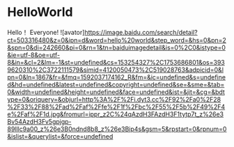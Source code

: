 # HelloWorld
Hello！
Everyone!
![avator]https://image.baidu.com/search/detail?ct=503316480&z=0&ipn=d&word=hello%20world&step_word=&hs=0&pn=2&spn=0&di=242660&pi=0&rn=1&tn=baiduimagedetail&is=0%2C0&istype=0&ie=utf-8&oe=utf-8&in=&cl=2&lm=-1&st=undefined&cs=153254327%2C1753686801&os=3939620310%2C3722111579&simid=4120050473%2C519028763&adpicid=0&lpn=0&ln=1867&fr=&fmq=1592037174162_R&fm=&ic=undefined&s=undefined&hd=undefined&latest=undefined&copyright=undefined&se=&sme=&tab=0&width=undefined&height=undefined&face=undefined&ist=&jit=&cg=&bdtype=0&oriquery=&objurl=http%3A%2F%2Fi.dyt3.cc%2F92%2Fa0%2F28%2F33%2F88%2Fad%2Faf%2Ffe%2F1f%2Fbc%2F55%2F5b%2F49%2F4e%2Faf%2F1d.jpg&fromurl=ippr_z2C%24qAzdH3FAzdH3F1tytp7t_z%26e3Bv54AzdH3Fv5gpjgp-89lllc9a00_z%26e3B0ndnd8b8_z%26e3Bip4s&gsm=5&rpstart=0&rpnum=0&islist=&querylist=&force=undefined
